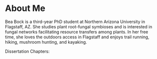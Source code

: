 # About Me

Bea Bock is a third-year PhD student at Northern Arizona University in Flagstaff, AZ. She studies plant root-fungal symbioses and is interested in fungal networks facilitating resource transfers among plants. In her free time, she loves the outdoors access in Flagstaff and enjoys trail running, hiking, mushroom hunting, and kayaking. 

Dissertation Chapters: